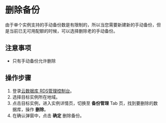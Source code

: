 # 删除备份
由于单个实例支持的手动备份数是有限制的，所以当您需要新建新的手动备份，但是当前已无可用配额的时候，可以选择删除老的手动备份。

## 注意事项
* 只有手动备份允许删除

## 操作步骤
1. 登录[云数据库 RDS管理控制台](https://rds-console.jdcloud.com/database)。
2. 选择目标实例所在地域。
3. 点击目标实例，进入实例详情页，切换至 **备份管理** Tab 页，找到要删除的数据库，操作 **删除**。
4. 在确认弹窗中，点击 **确定** 删除备份。

